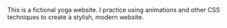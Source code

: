 This is a fictional yoga website. I practice using animations and other CSS techniques to create a stylish, modern website. 
